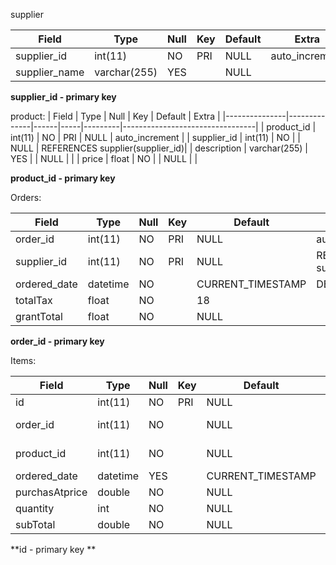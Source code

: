 
supplier

| Field     	  | Type         | Null | Key | Default | Extra          					        |
|---------------|--------------|------|-----|---------|---------------------------------|
| supplier_id	  | int(11) 	   | NO   | PRI | NULL    | auto_increment					        |
| supplier_name | varchar(255) | YES  |     | NULL    |                					        |

**supplier_id - primary key**

product:
| Field     	  | Type         | Null | Key | Default | Extra          					        |
|---------------|--------------|------|-----|---------|---------------------------------|
| product_id	  | int(11)      | NO   | PRI | NULL    | auto_increment 					        | 
| supplier_id	  | int(11) 	   | NO   |     | NULL    | REFERENCES supplier(supplier_id)|
| description  	| varchar(255) | YES  |     | NULL    |                					        |
| price		  	  | float 	     | NO   |     | NULL    |                					        |

**product_id - primary key**

Orders:

| Field     	  | Type         | Null | Key | Default 			    | Extra          				          |
|---------------|--------------|------|-----|---------|---------------------------------|
| order_id		  | int(11)      | NO   | PRI | NULL    			    | auto_increment 				          |
| supplier_id	  | int(11) 	   | NO   | PRI | NULL    			    | REFERENCES supplier(supplier_id)|
| ordered_date  | datetime     | NO   |     | CURRENT_TIMESTAMP | DEFAULT_GENERATED				        |
| totalTax 		  | float 	     | NO   |     | 18    			      |                				          |
| grantTotal 	  | float        | NO   |     | NULL    			    |                 				        |

**order_id - primary key**

Items:

| Field     	  | Type         | Null | Key | Default 			    | Extra          				          |
|---------------|--------------|------|-----|---------|---------------------------------|
| id    		    | int(11)      | NO   | PRI | NULL    			    |  	                          	  |
| order_id		  | int(11)      | NO   |     | NULL    			    | REFERENCES Orders(order_id)     |
| product_id	  | int(11) 	   | NO   |     | NULL    			    | REFERENCES Product(product_id)  |
| ordered_date  | datetime     | YES  |     | CURRENT_TIMESTAMP | DEFAULT_GENERATED				        |
| purchasAtprice| double	     | NO   |     | NULL    			    |                				          |
| quantity	  	| int		       | NO   |     | NULL    			    |                				          |
| subTotal	 	  | double	     | NO   |     | NULL    			    |                				          |

**id - primary key **
